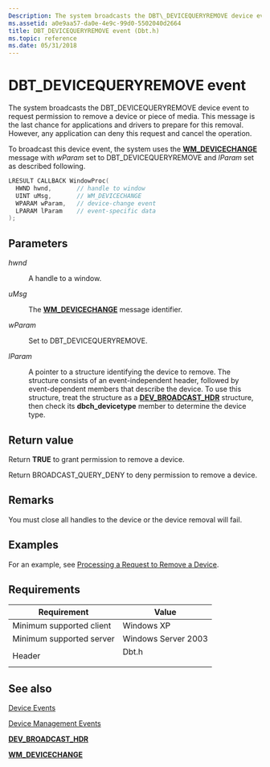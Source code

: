 ```yaml
---
Description: The system broadcasts the DBT\_DEVICEQUERYREMOVE device event to request permission to remove a device or piece of media.
ms.assetid: a0e9aa57-da0e-4e9c-99d0-5502040d2664
title: DBT_DEVICEQUERYREMOVE event (Dbt.h)
ms.topic: reference
ms.date: 05/31/2018
---
```


# DBT\_DEVICEQUERYREMOVE event

The system broadcasts the DBT\_DEVICEQUERYREMOVE device event to request permission to remove a device or piece of media. This message is the last chance for applications and drivers to prepare for this removal. However, any application can deny this request and cancel the operation.

To broadcast this device event, the system uses the [**WM\_DEVICECHANGE**](wm-devicechange.md) message with *wParam* set to DBT\_DEVICEQUERYREMOVE and *lParam* set as described following.


```C++
LRESULT CALLBACK WindowProc(
  HWND hwnd,       // handle to window
  UINT uMsg,       // WM_DEVICECHANGE
  WPARAM wParam,   // device-change event
  LPARAM lParam    // event-specific data
);
```



## Parameters

<dl> <dt>

*hwnd* 
</dt> <dd>

A handle to a window.

</dd> <dt>

*uMsg* 
</dt> <dd>

The [**WM\_DEVICECHANGE**](wm-devicechange.md) message identifier.

</dd> <dt>

*wParam* 
</dt> <dd>

Set to DBT\_DEVICEQUERYREMOVE.

</dd> <dt>

*lParam* 
</dt> <dd>

A pointer to a structure identifying the device to remove. The structure consists of an event-independent header, followed by event-dependent members that describe the device. To use this structure, treat the structure as a [**DEV\_BROADCAST\_HDR**](/windows/desktop/api/Dbt/ns-dbt-dev_broadcast_hdr) structure, then check its **dbch\_devicetype** member to determine the device type.

</dd> </dl>

## Return value

Return **TRUE** to grant permission to remove a device.

Return BROADCAST\_QUERY\_DENY to deny permission to remove a device.

## Remarks

You must close all handles to the device or the device removal will fail.

## Examples

For an example, see [Processing a Request to Remove a Device](processing-a-request-to-remove-a-device.md).

## Requirements



| Requirement | Value |
|-------------------------------------|----------------------------------------------------------------------------------|
| Minimum supported client<br/> | Windows XP<br/>                                                            |
| Minimum supported server<br/> | Windows Server 2003<br/>                                                   |
| Header<br/>                   | <dl> <dt>Dbt.h</dt> </dl> |



## See also

<dl> <dt>

[Device Events](device-events.md)
</dt> <dt>

[Device Management Events](device-management-events.md)
</dt> <dt>

[**DEV\_BROADCAST\_HDR**](/windows/desktop/api/Dbt/ns-dbt-dev_broadcast_hdr)
</dt> <dt>

[**WM\_DEVICECHANGE**](wm-devicechange.md)
</dt> </dl>

 

 




